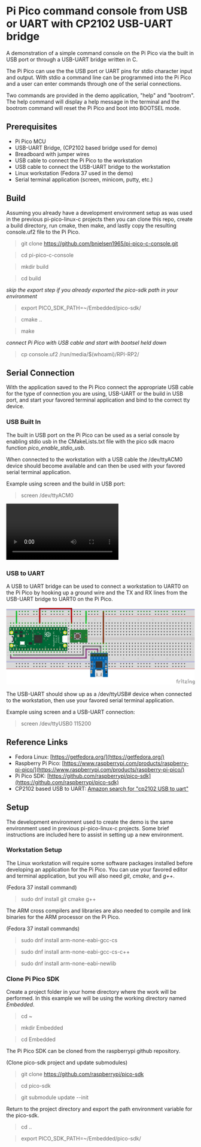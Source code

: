 # Pi Pico command console from USB or UART with CP2102 USB-UART bridge

A demonstration of a simple command console on the Pi Pico via the built in 
USB port or through a USB-UART bridge written in C.

The Pi Pico can use the the USB port or UART pins for stdio character input 
and output. With stdio a command line can be programmed into the Pi Pico 
and a user can enter commands through one of the serial connections.

Two commands are provided in the demo application, "help" and "bootrom".
The help command will display a help message in the terminal and the 
bootrom command will reset the Pi Pico and boot into BOOTSEL mode.


## Prerequisites

- Pi Pico MCU
- USB-UART Bridge, (CP2102 based bridge used for demo)
- Breadboard with jumper wires
- USB cable to connect the Pi Pico to the workstation
- USB cable to connect the USB-UART bridge to the workstation
- Linux workstation (Fedora 37 used in the demo)
- Serial terminal application (screen, minicom, putty, etc.)


## Build

Assuming you already have a development environment setup as was used in the
previous pi-pico-linux-c projects then you can clone this repo, create a build 
directory, run cmake, then make, and lastly copy the resulting console.uf2 
file to the Pi Pico.

> git clone https://github.com/bnielsen1965/pi-pico-c-console.git

> cd pi-pico-c-console

> mkdir build

> cd build

*skip the export step if you already exported the pico-sdk path in your environment*
> export PICO_SDK_PATH=~/Embedded/pico-sdk/

> cmake ..

> make

*connect Pi Pico with USB cable and start with bootsel held down*
> cp console.uf2 /run/media/$(whoami)/RPI-RP2/


## Serial Connection

With the application saved to the Pi Pico connect the appropriate USB cable for 
the type of connection you are using, USB-UART or the build in USB port, and 
start your favored terminal application and bind to the correct tty device.


### USB Built In

The built in USB port on the Pi Pico can be used as a serial console by 
enabling stdio usb in the CMakeLists.txt file with the pico sdk macro 
function *pico_enable_stdio_usb*.

When connected to the workstation with a USB cable the /dev/ttyACM0 device 
should become available and can then be used with your favored serial 
terminal application.

Example using screen and the build in USB port:

> screen /dev/ttyACM0

![Example Screencast](./screencast_usb_console.webm)


### USB to UART

A USB to UART bridge can be used to connect a workstation to UART0 on the 
Pi Pico by hooking up a ground wire and the TX and RX lines from the 
USB-UART bridge to UART0 on the Pi Pico.

![USB-Uart](./pi-pico-console.png)

The USB-UART should show up as a /dev/ttyUSB# device when connected to 
the workstation, then use your favored serial terminal application.

Example using screen and a USB-UART connection:

> screen /dev/ttyUSB0 115200


## Reference Links

- Fedora Linux: [https://getfedora.org/](https://getfedora.org/)
- Raspberry Pi Pico: [https://www.raspberrypi.com/products/raspberry-pi-pico/](https://www.raspberrypi.com/products/raspberry-pi-pico/)
- Pi Pico SDK: [https://github.com/raspberrypi/pico-sdk](https://github.com/raspberrypi/pico-sdk)
- CP2102 based USB to UART: [Amazon search for "cp2102 USB to uart"](https://www.amazon.com/s?k=cp2102+USB+to+uart)


## Setup

The development environment used to create the demo is the same environment 
used in previous pi-pico-linux-c projects. Some brief instructions are 
included here to assist in setting up a new environment.


### Workstation Setup

The Linux workstation will require some software packages installed
before developing an application for the Pi Pico. You can use your
favored editor and terminal application, but you will also need *git*, *cmake*, and *g++*.

(Fedora 37 install command)

> sudo dnf install git cmake g++

The ARM cross compilers and libraries are also needed to compile 
and link binaries for the ARM processor on the Pi Pico.

(Fedora 37 install commands)

> sudo dnf install arm-none-eabi-gcc-cs

> sudo dnf install arm-none-eabi-gcc-cs-c++

> sudo dnf install arm-none-eabi-newlib


### Clone Pi Pico SDK

Create a project folder in your home directory where the work will be performed.
In this example we will be using the working directory named *Embedded*.

> cd ~

> mkdir Embedded

> cd Embedded

The Pi Pico SDK can be cloned from the raspberrypi github
repository.

(Clone pico-sdk project and update submodules)

> git clone https://github.com/raspberrypi/pico-sdk

> cd pico-sdk

> git submodule update --init

Return to the project directory and export the path 
environment variable for the pico-sdk.

> cd ..

> export PICO_SDK_PATH=~/Embedded/pico-sdk/